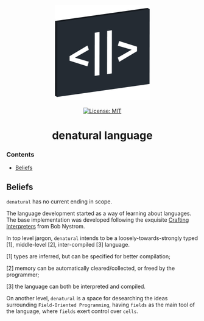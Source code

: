 <p align="center">
    <img src="https://raw.githubusercontent.com/plurid/denatural/master/about/identity/denatural-logo.png" height="250px">
    <br />
    <br />
    <a target="_blank" href="https://github.com/plurid/denatural/blob/master/LICENSE">
        <img src="https://img.shields.io/badge/license-MIT-blue.svg?colorB=1380C3&style=for-the-badge" alt="License: MIT">
    </a>
</p>


<h1 align="center">
    denatural language
</h1>



### Contents

+ [Beliefs](#beliefs)



## Beliefs

`denatural` has no current ending in scope.

The language development started as a way of learning about languages. The base implementation was developed following the exquisite [Crafting Interpreters](https://github.com/munificent/craftinginterpreters) from Bob Nystrom.

In top level jargon, `denatural` intends to be a loosely-towards-strongly typed [1], middle-level [2], inter-compiled [3] language.

[1] types are inferred, but can be specified for better compilation;

[2] memory can be automatically cleared/collected, or freed by the programmer;

[3] the language can both be interpreted and compiled.

On another level, `denatural` is a space for desearching the ideas surrounding `Field-Oriented Programming`, having `fields` as the main tool of the language, where `fields` exert control over `cells`.
